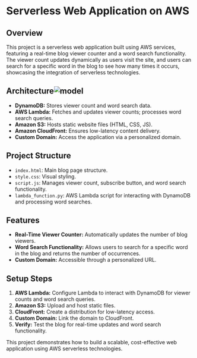 # Serverless Web Application on AWS

## Overview
This project is a serverless web application built using AWS services, featuring a real-time blog viewer counter and a word search functionality. The viewer count updates dynamically as users visit the site, and users can search for a specific word in the blog to see how many times it occurs, showcasing the integration of serverless technologies.


## Architecture![model](https://github.com/user-attachments/assets/8c6a460b-aaac-4e8a-a4f1-9756093c5f69)

- **DynamoDB:** Stores viewer count and word search data.
- **AWS Lambda:** Fetches and updates viewer counts; processes word search queries.
- **Amazon S3:** Hosts static website files (HTML, CSS, JS).
- **Amazon CloudFront:** Ensures low-latency content delivery.
- **Custom Domain:** Access the application via a personalized domain.

## Project Structure

- `index.html`: Main blog page structure.
- `style.css`: Visual styling.
- `script.js`: Manages viewer count, subscribe button, and word search functionality.
- `lambda_function.py`: AWS Lambda script for interacting with DynamoDB and processing word searches.

## Features

- **Real-Time Viewer Counter:** Automatically updates the number of blog viewers.
- **Word Search Functionality:** Allows users to search for a specific word in the blog and returns the number of occurrences.
- **Custom Domain:** Accessible through a personalized URL.

## Setup Steps

1. **AWS Lambda:** Configure Lambda to interact with DynamoDB for viewer counts and word search queries.
2. **Amazon S3:** Upload and host static files.
3. **CloudFront:** Create a distribution for low-latency access.
4. **Custom Domain:** Link the domain to CloudFront.
5. **Verify:** Test the blog for real-time updates and word search functionality.

This project demonstrates how to build a scalable, cost-effective web application using AWS serverless technologies.
